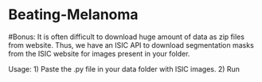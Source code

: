 # Beating-Melanoma


#Bonus:
  It is often difficult to download huge amount of data as zip files from website. Thus, we have an ISIC API to download  segmentation masks from the ISIC website for images present in your folder. 
  
  
  Usage:
    1) Paste the .py file in your data folder with ISIC images.
    2) Run 
